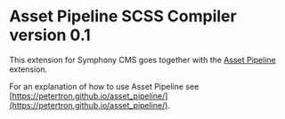 # Asset Pipeline SCSS Compiler version 0.1

This extension for Symphony CMS goes together with the [Asset Pipeline](https://github.com/Petertron/asset_pipeline/) extension.

For an explanation of how to use Asset Pipeline see [https://petertron.github.io/asset_pipeline/](https://petertron.github.io/asset_pipeline/).